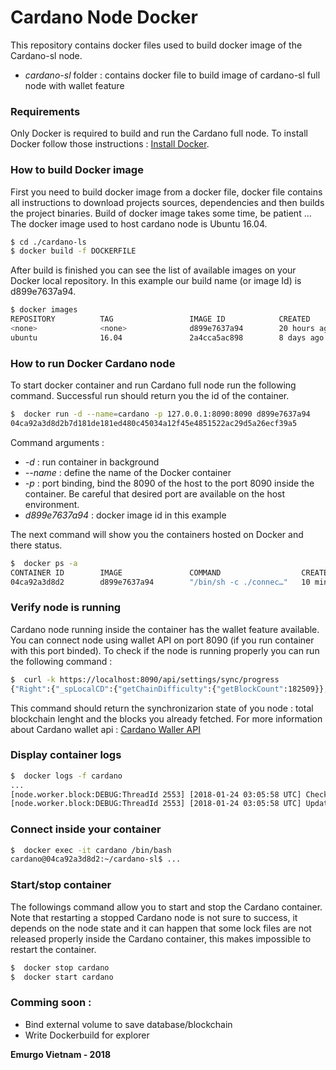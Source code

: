 # Cardano Node Docker 

This repository contains docker files used to build docker image of the Cardano-sl node.
- *cardano-sl* folder : contains docker file to build image of cardano-sl full node with wallet feature

### Requirements

  Only Docker is required to build and run the Cardano full node.
  To install Docker follow those instructions :  [Install Docker].
  
### How to build Docker image

First you need to build docker image from a docker file, docker file contains all instructions to download projects sources, dependencies and then builds the project binaries. Build of docker image takes some time, be patient ...
The docker image used to host cardano node is Ubuntu 16.04.

```sh
$ cd ./cardano-ls
$ docker build -f DOCKERFILE
````
After build is finished you can see the list of available images on your Docker local repository. In this example our build name (or image Id) is d899e7637a94. 
```sh
$ docker images
REPOSITORY          TAG                 IMAGE ID            CREATED             SIZE
<none>              <none>              d899e7637a94        20 hours ago        3.3GB
ubuntu              16.04               2a4cca5ac898        8 days ago          111MB
````

### How to run Docker Cardano node 
To start docker container and run Cardano full node run the following command. Successful run should return you the id of the container.
```sh
$  docker run -d --name=cardano -p 127.0.0.1:8090:8090 d899e7637a94
04ca92a3d8d2b7d181de181ed480c45034a12f45e4851522ac29d5a26ecf39a5
````
Command arguments :
- *-d* : run container in background
- *--name* : define the name of the Docker container
- *-p* : port binding, bind the 8090 of the host to the port 8090 inside the container. Be careful that desired port are available on the host environment.
- *d899e7637a94* : docker image id in this example

The next command will show you the containers hosted on Docker and there status.    

```sh
$  docker ps -a 
CONTAINER ID        IMAGE               COMMAND                  CREATED             STATUS              PORTS                      NAMES
04ca92a3d8d2        d899e7637a94        "/bin/sh -c ./connec…"   10 minutes ago      Up 10 minutes       127.0.0.1:8090->8090/tcp   cardano
````
### Verify node is running 

Cardano node running inside the container has the wallet feature available. You can connect node using wallet API on port 8090 (if you run container with this port binded). To check if the node is running properly you can run the following command :
```sh
$  curl -k https://localhost:8090/api/settings/sync/progress
{"Right":{"_spLocalCD":{"getChainDifficulty":{"getBlockCount":182509}},"_spNetworkCD":{"getChainDifficulty":{"getBlockCount":527963}},"_spPeers":0}}c
````
This command should return the synchronizarion state of you node : total blockchain lenght and the blocks you already fetched.
For more information about Cardano wallet api : [Cardano Waller API]


### Display container logs 
```sh
$  docker logs -f cardano
...
[node.worker.block:DEBUG:ThreadId 2553] [2018-01-24 03:05:58 UTC] Checkpoints available, headers request assembled
[node.worker.block:DEBUG:ThreadId 2553] [2018-01-24 03:05:58 UTC] Updating recovery header...
````

### Connect inside your container 
```sh
$  docker exec -it cardano /bin/bash
cardano@04ca92a3d8d2:~/cardano-sl$ ...
````

### Start/stop container

The followings command allow you to start and stop the Cardano container.
Note that restarting a stopped Cardano node is not sure to success, it depends on the node state and it can happen that some lock files are not released properly inside the Cardano container, this makes impossible to restart the container. 
```sh
$  docker stop cardano 
$  docker start cardano 
````

### Comming soon :
- Bind external volume to save database/blockchain
- Write Dockerbuild for explorer 



**Emurgo Vietnam - 2018**

   [Install Docker]: <https://docs.docker.com/engine/installation/>
   [Cardano Waller API]: <https://cardanodocs.com/technical/wallet/api/#>

